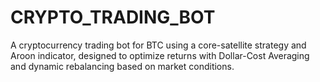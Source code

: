# CRYPTO_TRADING_BOT
A cryptocurrency trading bot for BTC using a core-satellite strategy and Aroon indicator, designed to optimize returns with Dollar-Cost Averaging and dynamic rebalancing based on market conditions.
